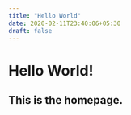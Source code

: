 ```yaml
---
title: "Hello World"
date: 2020-02-11T23:40:06+05:30
draft: false
---
```


# Hello World!
## This is the homepage.